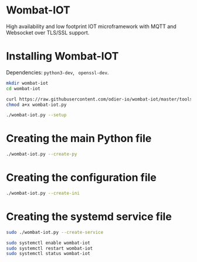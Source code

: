 Wombat-IOT
==========

High availability and low footprint IOT microframework with MQTT and Websocket over TLS/SSL support.

Installing Wombat-IOT
=====================

Dependencies: `python3-dev`, ` openssl-dev`.

```bash
mkdir wombat-iot
cd wombat-iot

curl https://raw.githubusercontent.com/odier-io/wombat-iot/master/tools/wombat-iot-stub.py > wombat-iot.py
chmod a+x wombat-iot.py

./wombat-iot.py --setup
```

Creating the main Python file
=============================

```bash
./wombat-iot.py --create-py
```

Creating the configuration file
===============================

```bash
./wombat-iot.py --create-ini
```

Creating the systemd service file
=================================

```bash
sudo ./wombat-iot.py --create-service

sudo systemctl enable wombat-iot
sudo systemctl restart wombat-iot
sudo systemctl status wombat-iot
```
